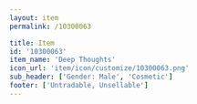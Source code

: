 ```yaml
---
layout: item
permalink: /10300063

title: Item
id: '10300063'
item_name: 'Deep Thoughts'
icon_url: 'item/icon/customize/10300063.png'
sub_header: ['Gender: Male', 'Cosmetic']
footer: ['Untradable, Unsellable']
---
```

